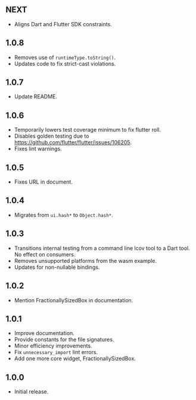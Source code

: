 ## NEXT

* Aligns Dart and Flutter SDK constraints.

## 1.0.8

* Removes use of `runtimeType.toString()`.
* Updates code to fix strict-cast violations.

## 1.0.7

* Update README.

## 1.0.6

* Temporarily lowers test coverage minimum to fix flutter roll.
* Disables golden testing due to https://github.com/flutter/flutter/issues/106205.
* Fixes lint warnings.

## 1.0.5

* Fixes URL in document.

## 1.0.4

* Migrates from `ui.hash*` to `Object.hash*`.

## 1.0.3

* Transitions internal testing from a command line lcov tool to a
  Dart tool. No effect on consumers.
* Removes unsupported platforms from the wasm example.
* Updates for non-nullable bindings.

## 1.0.2

* Mention FractionallySizedBox in documentation.

## 1.0.1

* Improve documentation.
* Provide constants for the file signatures.
* Minor efficiency improvements.
* Fix `unnecessary_import` lint errors.
* Add one more core widget, FractionallySizedBox.

## 1.0.0

* Initial release.

